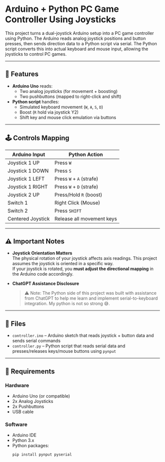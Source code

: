 # Arduino + Python PC Game Controller Using Joysticks

This project turns a dual-joystick Arduino setup into a PC game controller using Python. The Arduino reads analog joystick positions and button presses, then sends direction data to a Python script via serial. The Python script converts this into actual keyboard and mouse input, allowing the joysticks to control PC games.

---

## 🧠 Features

- **Arduino Uno** reads:
  - Two analog joysticks (for movement + boosting)
  - Two pushbuttons (mapped to right-click and shift)
- **Python script** handles:
  - Simulated keyboard movement (`W`, `A`, `S`, `D`)
  - Boost (`R` hold via joystick Y2)
  - Shift key and mouse click emulation via buttons

---

## 🕹️ Controls Mapping

| Arduino Input       | Python Action             |
|---------------------|---------------------------|
| Joystick 1 UP       | Press `W`                 |
| Joystick 1 DOWN     | Press `S`                 |
| Joystick 1 LEFT     | Press `W` + `A` (strafe)  |
| Joystick 1 RIGHT    | Press `W` + `D` (strafe)  |
| Joystick 2 UP       | Press/Hold `R` (boost)    |
| Switch 1            | Right Click (Mouse)       |
| Switch 2            | Press `SHIFT`             |
| Centered Joystick   | Release all movement keys |

---

## ⚠️ Important Notes

- **Joystick Orientation Matters**  
  The physical rotation of your joystick affects axis readings. This project assumes the joystick is oriented in a specific way.  
  If your joystick is rotated, you **must adjust the directional mapping** in the Arduino code accordingly.

- **ChatGPT Assistance Disclosure**  
  > ⚠️ Note: The Python side of this project was built with assistance from ChatGPT to help me learn and implement serial-to-keyboard integration. My python is not so strong 😅.

---

## 📂 Files

- `controller.ino` – Arduino sketch that reads joystick + button data and sends serial commands
- `controller.py` – Python script that reads serial data and presses/releases keys/mouse buttons using `pynput`

---

## 🔧 Requirements

### Hardware
- Arduino Uno (or compatible)
- 2x Analog Joysticks
- 2x Pushbuttons
- USB cable

### Software
- Arduino IDE
- Python 3.x
- Python packages:
  ```bash
  pip install pynput pyserial
